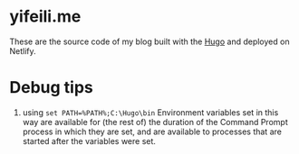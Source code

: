 # yifeili.me
These are the source code of my blog built with the [Hugo](https://gohugo.io/) and deployed on Netlify. 


# Debug tips
1. using `set PATH=%PATH%;C:\Hugo\bin`
Environment variables set in this way are available for (the rest of) the duration of the Command Prompt process in which they are set, and are available to processes that are started after the variables were set.